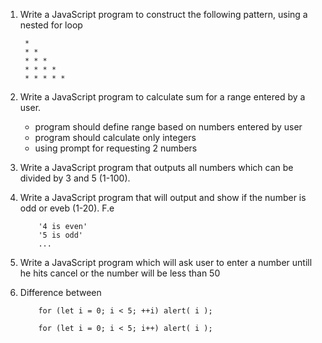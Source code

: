 1) Write a JavaScript program to construct the following pattern, using a nested for loop
    
        *  
        * * 
        * * *  
        * * * *  
        * * * * * 
    

2) Write a JavaScript program to calculate sum for a range entered by a user. 
   - program should define range based on numbers entered by user
   - program should calculate only integers
   - using prompt for requesting 2 numbers

3) Write a JavaScript program that outputs all numbers which can be divided by 3 and 5 (1-100).

4) Write a JavaScript program that will output and show if the number is odd or eveb (1-20). F.e

    ```
        '4 is even'
        '5 is odd'
        ...
    ```

5) Write a JavaScript program which will ask user to enter a number untill he hits cancel or the number will be less than 50

6) Difference between

    ```
        for (let i = 0; i < 5; ++i) alert( i );

        for (let i = 0; i < 5; i++) alert( i );

    ```